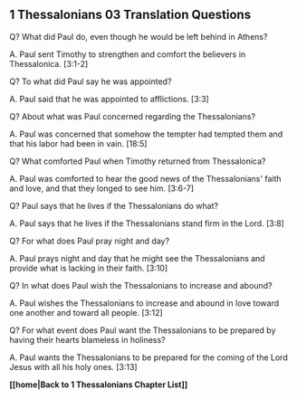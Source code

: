 ## 1 Thessalonians 03 Translation Questions ##

Q? What did Paul do, even though he would be left behind in Athens?

A. Paul sent Timothy to strengthen and comfort the believers in Thessalonica. [3:1-2]

Q? To what did Paul say he was appointed?

A. Paul said that he was appointed to afflictions. [3:3]

Q? About what was Paul concerned regarding the Thessalonians?

A. Paul was concerned that somehow the tempter had tempted them and that his labor had been in vain. [18:5]

Q? What comforted Paul when Timothy returned from Thessalonica?

A. Paul was comforted to hear the good news of the Thessalonians' faith and love, and that they longed to see him. [3:6-7]

Q? Paul says that he lives if the Thessalonians do what?

A. Paul says that he lives if the Thessalonians stand firm in the Lord. [3:8]

Q? For what does Paul pray night and day?

A. Paul prays night and day that he might see the Thessalonians and provide what is lacking in their faith. [3:10]

Q? In what does Paul wish the Thessalonians to increase and abound?

A. Paul wishes the Thessalonians to increase and abound in love toward one another and toward all people. [3:12]

Q? For what event does Paul want the Thessalonians to be prepared by having their hearts blameless in holiness?

A. Paul wants the Thessalonians to be prepared for the coming of the Lord Jesus with all his holy ones. [3:13]

__[[home|Back to 1 Thessalonians Chapter List]]__

